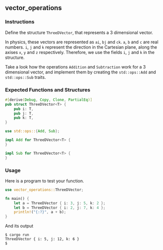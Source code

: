 ## vector_operations

### Instructions

Define the structure `ThreeDVector`, that represents a 3 dimensional vector.

In physics, these vectors are represented as `ai`, `bj` and `ck`. `a`, `b` and `c` are real numbers. `i`, `j` and `k` represent the direction in the Cartesian plane, along the axises `x`, `y` and `z` respectively. Therefore, we use the fields `i`, `j` and `k` in the structure.

Take a look how the operations `Addition` and `Subtraction` work for a 3 dimensional vector, and implement them by creating the `std::ops::Add` and `std::ops::Sub` traits.

### Expected Functions and Structures

```rust
#[derive(Debug, Copy, Clone, PartialEq)]
pub struct ThreeDVector<T> {
	pub i: T,
	pub j: T,
	pub k: T,
}

use std::ops::{Add, Sub};

impl Add for ThreeDVector<T> {
}

impl Sub for ThreeDVector<T> {
}
```

### Usage

Here is a program to test your function.

```rust
use vector_operations::ThreeDVector;

fn main() {
	let a = ThreeDVector { i: 3, j: 5, k: 2 };
	let b = ThreeDVector { i: 2, j: 7, k: 4 };
	println!("{:?}", a + b);
}
```

And its output

```console
$ cargo run
ThreeDVector { i: 5, j: 12, k: 6 }
$
```
